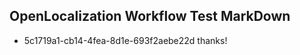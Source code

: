 ## OpenLocalization Workflow Test MarkDown
* 5c1719a1-cb14-4fea-8d1e-693f2aebe22d 
thanks!<!--HONumber=Mar16_HO2-->
